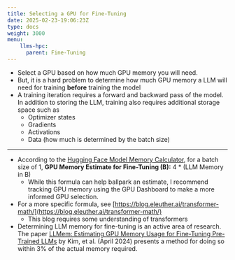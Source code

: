 ```yaml
---
title: Selecting a GPU for Fine-Tuning
date: 2025-02-23-19:06:23Z
type: docs 
weight: 3000
menu: 
    llms-hpc:
      parent: Fine-Tuning
---
```



* Select a GPU based on how much GPU memory you will need.
* But, it is a hard problem to determine how much GPU memory a LLM will need for training  __before__  training the model
* A training iteration requires a forward and backward pass of the model. In addition to storing the LLM, training also requires additional storage space such as
  * Optimizer states
  * Gradients
  * Activations
  * Data (how much is determined by the batch size)

---

* According to the [Hugging Face Model Memory Calculator](https://huggingface.co/spaces/hf-accelerate/model-memory-usage), for a batch size of 1,  __GPU Memory Estimate for Fine-Tuning (B):__ 4 * (LLM Memory in B)
  * While this formula can help ballpark an estimate, I recommend tracking GPU memory using the GPU Dashboard to make a more informed GPU selection.
* For a more specific formula, see [https://blog.eleuther.ai/transformer-math/](https://blog.eleuther.ai/transformer-math/)
  * This blog requires some understanding of transformers
* Determining LLM memory for fine-tuning is an active area of research.  The paper [LLMem](https://arxiv.org/abs/2404.10933)[: Estimating GPU Memory Usage for Fine-Tuning Pre-Trained LLMs](https://arxiv.org/abs/2404.10933) by Kim, et al. (April 2024) presents a method for doing so within 3% of the actual memory required.

